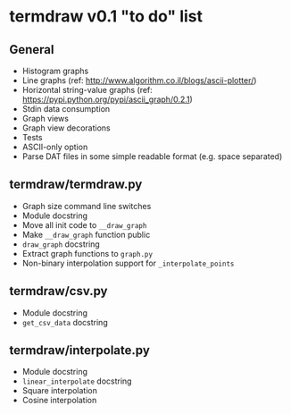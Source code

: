 termdraw v0.1 "to do" list
==========================

General
-------
+ Histogram graphs
+ Line graphs (ref: http://www.algorithm.co.il/blogs/ascii-plotter/)
+ Horizontal string-value graphs (ref:
  https://pypi.python.org/pypi/ascii_graph/0.2.1)
+ Stdin data consumption
+ Graph views
+ Graph view decorations
+ Tests
+ ASCII-only option
+ Parse DAT files in some simple readable format (e.g. space separated)

termdraw/termdraw.py
--------------------
+ Graph size command line switches
+ Module docstring
+ Move all init code to `__draw_graph`
+ Make `__draw_graph` function public
+ `draw_graph` docstring
+ Extract graph functions to `graph.py`
+ Non-binary interpolation support for `_interpolate_points`

termdraw/csv.py
---------------
+ Module docstring
+ `get_csv_data` docstring

termdraw/interpolate.py
-----------------------
+ Module docstring
+ `linear_interpolate` docstring
+ Square interpolation
+ Cosine interpolation
